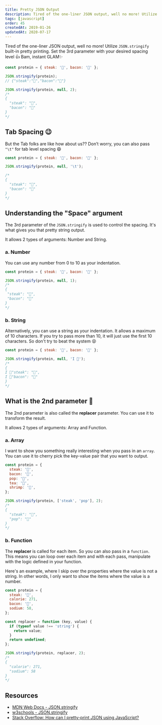 ```yaml
---
title: Pretty JSON Output
description: Tired of the one-liner JSON output, well no more! Utilize JSON.stringify built-in pretty printing.
tags: [javascript]
order: 45
createdAt: 2019-01-26
updatedAt: 2020-07-17
---
```


Tired of the one-liner JSON output, well no more! Utilize `JSON.stringify` built-in pretty printing. Set the 3rd parameter with your desired spacing level 👍 Bam, instant GLAM✨

```javascript
const protein = { steak: '🥩', bacon: '🥓' };

JSON.stringify(protein);
// {"steak":"🥩","bacon":"🥓"}

JSON.stringify(protein, null, 2);
/*
{
  "steak": "🥩",
  "bacon": "🥓"
}
*/
```

<markdown-toc></markdown-toc>

## Tab Spacing 😉

But the Tab folks are like how about us?? Don’t worry, you can also pass `"\t"` for tab level spacing 😄

```javascript
const protein = { steak: '🥩', bacon: '🥓' };

JSON.stringify(protein, null, '\t');

/*
{
  "steak": "🥩",
  "bacon": "🥓"
}
*/
```

## Understanding the "Space" argument

The 3rd parameter of the `JSON.stringify` is used to control the spacing. It's what gives you that pretty string output.

It allows 2 types of arguments: Number and String.

### a. Number

You can use any number from 0 to 10 as your indentation.

```javascript
const protein = { steak: '🥩', bacon: '🥓' };

JSON.stringify(protein, null, 1);
/*
{
 "steak": "🥩",
 "bacon": "🥓"
}
*/
```

### b. String

Alternatively, you can use a string as your indentation. It allows a maximum of 10 characters. If you try to pass more than 10, it will just use the first 10 characters. So don't try to beat the system 😝

```javascript
const protein = { steak: '🥩', bacon: '🥓' };

JSON.stringify(protein, null, 'I 💛');
/*
{
I 💛"steak": "🥩",
I 💛"bacon": "🥓"
}
*/
```

## What is the 2nd parameter 🤔

The 2nd parameter is also called the **replacer** parameter. You can use it to transform the result.

It allows 2 types of arguments: Array and Function.

### a. Array

I want to show you something really interesting when you pass in an `array`. You can use it to cherry pick the key-value pair that you want to output.

```javascript
const protein = {
  steak: '🥩',
  bacon: '🥓',
  pop: '🥤',
  tea: '🍵',
  shrimp: '🍤',
};

JSON.stringify(protein, ['steak', 'pop'], 2);
/*
{
  "steak": "🥩",
  "pop": "🥤"
}
*/
```

### b. Function

The **replacer** is called for each item. So you can also pass in a `function`. This means you can loop over each item and with each pass, manipulate with the logic defined in your function.

Here's an example, where I skip over the properties where the value is not a string. In other words, I only want to show the items where the value is a number.

```javascript
const protein = {
  steak: '🥩',
  calorie: 271,
  bacon: '🥓',
  sodium: 58,
};

const replacer = function (key, value) {
  if (typeof value !== 'string') {
    return value;
  }
  return undefined;
};

JSON.stringify(protein, replacer, 2);
/*
{
  "calorie": 271,
  "sodium": 58
}
*/
```

## Resources

- [MDN Web Docs - JSON.stringify](https://developer.mozilla.org/en-US/docs/Web/JavaScript/Reference/Global_Objects/JSON/stringify)
- [w3schools - JSON.stringify](https://www.w3schools.com/js/js_json_stringify.asp)
- [Stack Overflow: How can I pretty-print JSON using JavaScript?](https://stackoverflow.com/questions/4810841/how-can-i-pretty-print-json-using-javascript)
